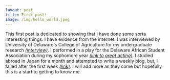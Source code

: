 ```yaml
---
layout: post
title: First post!
image: /img/hello_world.jpeg
---
```


This first post is dedicated to showing that I have done some sorta interesting things. I have evidence from the internet. I was interviewed by University of Delaware's College of Agriculture for my undergraduate research [_(interview)_](http://www1.udel.edu/udaily/2016/oct/statistics-102815.html/). I performed in a play for the Delaware African Student Association during my sophomore year [_(link to great acting)_](https://youtu.be/qCbCt_dbSTU?t=406). I studied abroad in Japan for a month and attempted to write a weekly blog, but, I failed after the first week [_(link)_](https://sites.udel.edu/globalblog/2017/01/getting-to-know-japan/). I will add more as they come but hopefully this is a start to getting to know me.

